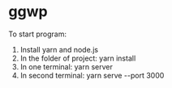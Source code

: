 # ggwp

To start program:

1. Install yarn and node.js
2. In the folder of project: yarn install
3. In one terminal: yarn server
4. In second terminal: yarn serve --port 3000
